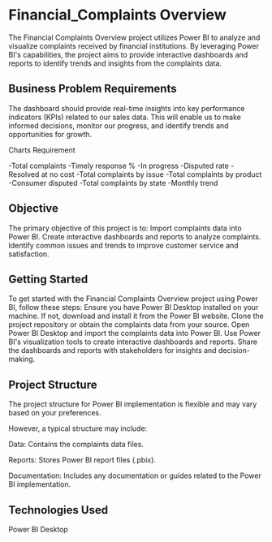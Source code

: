 
#  Financial_Complaints Overview


The Financial Complaints Overview project utilizes Power BI to analyze and visualize complaints received by financial institutions. By leveraging Power BI's capabilities, the project aims to provide interactive dashboards and reports to identify trends and insights from the complaints data.



## Business Problem Requirements

The dashboard should provide real-time insights into key performance indicators (KPIs) related to our sales data. This will enable us to make informed decisions, monitor our progress, and identify trends and opportunities for growth.

Charts Requirement

-Total complaints
-Timely response %
-In progress
-Disputed rate
-Resolved at no cost
-Total complaints by issue
-Total complaints by product
-Consumer disputed 
-Total complaints by state
-Monthly trend

## Objective

The primary objective of this project is to:
Import complaints data into Power BI.
Create interactive dashboards and reports to analyze complaints.
Identify common issues and trends to improve customer service and satisfaction.

## Getting Started

To get started with the Financial Complaints Overview project using Power BI, follow these steps:
Ensure you have Power BI Desktop installed on your machine. If not, download and install it from the Power BI website. Clone the project repository or obtain the complaints data from your source. Open Power BI Desktop and import the complaints data into Power BI. Use Power BI's visualization tools to create interactive dashboards and reports. Share the dashboards and reports with stakeholders for insights and decision-making.

## Project Structure

The project structure for Power BI implementation is flexible and may vary based on your preferences.

 However, a typical structure may include:

Data: Contains the complaints data files.

Reports: Stores Power BI report files (.pbix).

Documentation: Includes any documentation or guides related to the Power BI implementation.

## Technologies Used

Power BI Desktop